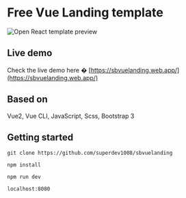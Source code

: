 # Free Vue Landing template

![Open React template preview](https://github.com/superdev1008/images/blob/master/sbVue.png)

## Live demo

Check the live demo here �️ [https://sbvuelanding.web.app/](https://sbvuelanding.web.app/)

## Based on

Vue2, Vue CLI, JavaScript, Scss, Bootstrap 3

## Getting started

```
git clone https://github.com/superdev1008/sbvuelanding

npm install

npm run dev

localhost:8080